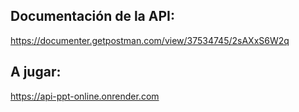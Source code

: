## Documentación de la API:

https://documenter.getpostman.com/view/37534745/2sAXxS6W2q

## A jugar:

https://api-ppt-online.onrender.com
